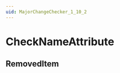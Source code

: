 ```yaml
---
uid: MajorChangeChecker_1_10_2
---
```


# CheckNameAttribute

## RemovedItem

<!-- Description, Properties, ... sections are auto-generated. -->
<!-- REPLACE ME AUTO-GENERATION -->

<!-- Uncomment to add extra details -->
<!--### Details-->

<!-- Uncomment to add example code -->
<!--### Example code-->
